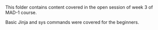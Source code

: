 This folder contains content covered in the open session of week 3 of MAD-1 course. 

Basic Jinja and sys commands were covered for the beginners.
